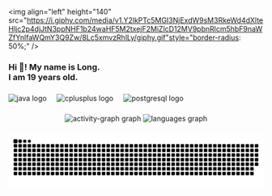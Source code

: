 <img align="left" height="140" src="https://i.giphy.com/media/v1.Y2lkPTc5MGI3NjExdW9sM3RkeWd4dXlteHljc2p4djJtN3ppNHF1b24waHF5M2txejF2MiZlcD12MV9pbnRlcm5hbF9naWZfYnlfaWQmY3Q9Zw/8Lc5xmvzRhlLy/giphy.gif"style="border-radius: 50%;"  />

###

<h3 align="left">Hi 👋! My name is Long.<br>I am 19 years old.</h3>

###

<div align="left">
  <img src="https://cdn.jsdelivr.net/gh/devicons/devicon/icons/java/java-original.svg" height="40" alt="java logo"  />
  <img width="12" />
  <img src="https://cdn.jsdelivr.net/gh/devicons/devicon/icons/cplusplus/cplusplus-original.svg" height="40" alt="cplusplus logo"  />
  <img width="12" />
  <img src="https://cdn.jsdelivr.net/gh/devicons/devicon/icons/postgresql/postgresql-original.svg" height="40" alt="postgresql logo"  />
</div>

###

<div align="center">
  <img src="https://github-readme-activity-graph.vercel.app/graph?username=nghlong3004&radius=16&theme=calm_pink&area=true&order=5&hide_border=true&hide_title=false" height="200" alt="activity-graph graph"  />
  <img src="https://github-readme-stats.vercel.app/api/top-langs?username=nghlong3004&locale=en&hide_title=false&layout=compact&card_width=320&langs_count=5&theme=calm_pink&hide_border=true&order=2" height="150" alt="languages graph"  />
</div>

###

<picture>
  <source media="(prefers-color-scheme: dark)" srcset="https://raw.githubusercontent.com/platane/platane/output/github-contribution-grid-snake-dark.svg">
  <source media="(prefers-color-scheme: light)" srcset="https://raw.githubusercontent.com/platane/platane/output/github-contribution-grid-snake.svg">
  <img alt="github contribution grid snake animation" src="https://raw.githubusercontent.com/platane/platane/output/github-contribution-grid-snake.svg">
</picture>

###
